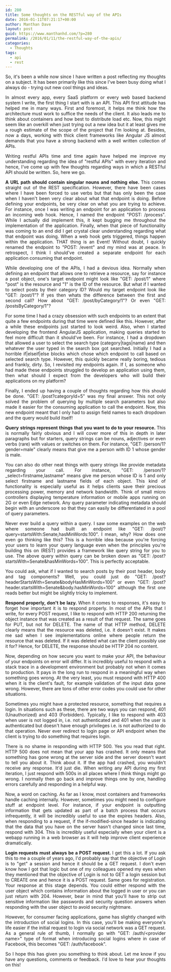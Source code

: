 ```yaml
---
id: 280
title: Some thoughts on the RESTful way of the APIs
date: 2016-01-11T07:21:17+00:00
author: Manthan Dave
layout: post
guid: https://www.manthanhd.com/?p=280
permalink: /2016/01/11/the-restful-way-of-the-apis/
categories:
  - Thoughts
tags:
  - api
  - rest
---
```

<p style="text-align: justify;">So, it's been a while now since I have written a post reflecting my thoughts on a subject. It has been primarily like this since I've been busy doing what I always do - trying out new cool things and ideas.</p>
<p style="text-align: justify;">In almost every app, every SaaS platform or every web based backend system I write, the first thing I start with is an API. This API first attitude has helped me in many ways. First and foremost, it helps me think how the architecture must work to suffice the needs of the client. It also leads me to think about containers and how best to distribute load etc. Now, this might seem like an overkill when just trying out a new idea but it at least gives me a rough estimate of the scope of the project that I'm looking at. Besides, now a days, working with thick client frameworks like Angular JS almost demands that you have a strong backend with a well written collection of APIs.<!--more--></p>
<p style="text-align: justify;">Writing restful APIs time and time again have helped me improve my understanding regarding the idea of "restful APIs" with every iteration and hence, I've come up with few thoughts regarding ways in which a RESTful API should be written. So, here we go.</p>
<p style="text-align: justify;"><strong>A URL path should contain singular nouns and nothing else. </strong>This comes straight out of the REST specification. However, there have been cases where I have been forced to use verbs but that has only been the case when I haven't been very clear about what that endpoint is doing. Before defining your endpoints, be very clear on what you are trying to achieve. For instance, once I was writing an endpoint for an application to process an incoming web hook. Hence, I named the endpoint "POST: /process". While I actually did implement this, it kept bugging me throughout the implementation of the application. Finally, when that piece of functionality was coming to an end did I get crystal clear understanding regarding what that endpoint was doing. When a web hook gets triggered, things happen within the application. THAT thing is an Event! Without doubt, I quickly renamed the endpoint to "POST: /event" and my mind was at peace. In retrospect, I think I should've created a separate endpoint for each application consuming that endpoint.</p>
<p style="text-align: justify;">While developing one of the APIs, I had a devious idea. Normally when defining an endpoint that allows one to retrieve a resource, say for instance a post object, one's target endpoint might look like "GET: /post/1" where "post" is the resource and "1" is the ID of the resource. But what if I wanted to select posts by their category ID? Would my target endpoint look like "GET: /post/1"? If yes then whats the difference between the first and second call? How about "GET: /post/byCategory/1"? Or even "GET: /postsByCategory/1"?</p>
<p style="text-align: justify;">For some time I had a crazy obsession with such endpoints to an extent that quite a few endpoints during that time were defined like this. However, after a while these endpoints just started to look weird. Also, when I started developing the frontend AngularJS application, making queries started to feel more difficult than it should've been. For instance, I had a dropdown that allowed a user to select the search type (category|tags|name) and then whatever the user typed in the search box got searched. Initially I had a horrible if|elseif|else blocks which chose which endpoint to call based on selected search type. However, this quickly became really boring, tedious and frankly, dirty. So, I revisited my endpoints again. If I, as someone who had made these endpoints struggled to develop an application using them, then what should I expect from the developers who will build their applications on my platform?</p>
<p style="text-align: justify;">Finally, I ended up having a couple of thoughts regarding how this should be done. "GET: /post?categoryId=5" was my final answer. This not only solved the problem of querying by multiple search parameters but also made it easier for the consuming application to call the endpoint. Now, this new endpoint meant that I only had to assign field names to each dropdown and the query would build itself!</p>
<p style="text-align: justify;"><b>Query strings represent things that you want to do to your resource. </b>This is normally fairly obvious and I will cover more of this in depth in later paragraphs but for starters, query strings can be nouns, adjectives or even verbs (rare) with values or switches on them. For instance, "GET: /person/1?gender=male" clearly means that give me a person with ID 1 whose gender is male.</p>
<p style="text-align: justify;">You can also do other neat things with query strings like provide metadata regarding your call. For instance, "GET: /person/1?_select=firstname,lastname" means give me person whose ID is 1 and only select firstname and lastname fields of each object. This kind of functionality is especially useful as it helps clients save their precious processing power, memory and network bandwidth. Think of small micro controllers displaying temperature information or mobile apps running on 2G or even Edge network. Any query parameter indicating metadata should begin with an underscore so that they can easily be differentiated in a pool of query parameters.</p>
<p style="text-align: justify;">Never ever build a query within a query. I saw some examples on the web where someone had built an endpoint like "GET: /post/?query=startsWith:Senate,hasMinWords:100". I mean, why? How does one even go thinking like this? This is a horrible idea because you're forcing your users to learn your query language even when the principles you're building this on (REST) provides a framework like query string for you to use. The above query within query can be broken down as "GET: /post?startsWith=Senate&amp;hasMinWords=100". This is perfectly acceptable.</p>
<p style="text-align: justify;">You could ask, what if I wanted to search posts by their post header, body and tag components? Well, you could just do "GET: /post?headerStartsWith=Senate&amp;bodyHasMinWords=100" or even "GET: /post?header.startsWith=Senate&amp;body.hasMinWords=100" although the first one reads better but might be slightly tricky to implement.</p>
<p style="text-align: justify;"><strong>Respond properly, don't be lazy. </strong>When it comes to responses, it's easy to forget how important it is to respond properly. In most of the APIs that I write, for every POST request, I like to respond with HTTP 200 returning the object instance that was created as a result of that request. The same goes for PUT, but not for DELETE. The name of that HTTP method, DELETE clearly means that the resource was deleted, i.e. it doesn't exist. It makes me sad when I see implementations online where people return the resource that was deleted. If it was deleted what can the client possibly use it for? Hence, for DELETE, the response should be HTTP 204 no content.</p>
<p style="text-align: justify;">Now, depending on how secure you want to make your API, the behaviour of your endpoints on error will differ. It is incredibly useful to respond with a stack trace in a development environment but probably not when it comes to production. It pays in the long run to respond in a meaningful way when something goes wrong. At the very least, you must respond with HTTP 400 when it is the client's fault, for example validation of the input data gone wrong. However, there are tons of other error codes you could use for other situations.</p>
<p style="text-align: justify;">Sometimes you might have a protected resource, something that requires a login. In situations such as these, there are two ways you can respond, 401 (Unauthorized) and 403 (Forbidden). Typically, I like to respond with 403 when user is not logged in, i.e. not authenticated and 401 when the user is authenticated but doesn't have enough privileges i.e. is not authorized to do that operation. Never ever redirect to login page or API endpoint when the client is trying to do something that requires login.</p>
<p style="text-align: justify;">There is no shame in responding with HTTP 500. Yes you read that right. HTTP 500 does not mean that your app has crashed. It only means that something has gone wrong at the server side and the server doesn't want to tell you about it. Think about it. If the app had crashed, you wouldn't receive any response. It'd just die. When writing any API during my first iteration, I just respond with 500s in all places where I think things might go wrong. I normally then go back and improve things one by one, handling errors carefully and responding in a helpful way.</p>
<p style="text-align: justify;">Now, a word on caching. As far as I know, most containers and frameworks handle caching internally. However, sometimes you might need to configure stuff at endpoint level. For instance, if your endpoint is outputting information that gets updated as part of a batch process that occurs infrequently, it will be incredibly useful to use the expires headers. Also, when responding to a request, if the if-modified-since header is indicating that the data that you have on the server hasn't changed since last time, respond with 304. This is incredibly useful especially when your client is a webapp running in a web browser as it will help improve client experience dramatically.</p>
<p style="text-align: justify;"><b>Login requests must always be a POST request. </b>I get this a lot. If you ask this to me a couple of years ago, I'd probably say that the objective of Login is to "get" a session and hence it should be a GET request. I don't even know how I got that logic but one of my colleagues opened my eyes when they mentioned that the objective of Login is not to GET a login session but to CREATE one and hence it is a POST request. Same goes for registration. Your response at this stage depends. You could either respond with the user object which contains information about the logged in user or you can just return with 204. However, bear in mind that you'll have to strip out sensitive information like passwords and security question answers when responding with the user object to avoid security nightmare.</p>
<p style="text-align: justify;">However, for consumer facing applications, game has slightly changed with the introduction of social logins. In this case, you'll be making everyone's life easier if the initial request to login via social network was a GET request. As a general rule of thumb, I normally go with "GET: /auth/&lt;provider name&gt;" type of format when introducing social logins where in case of Facebook, this becomes "GET: /auth/facebook".</p>
<p style="text-align: justify;">So I hope this has given you something to think about. Let me know if you have any questions, comments or feedback. I'd love to hear your thoughts on this!</p>